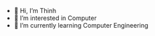 - 👋 Hi, I’m Thinh
- 👀 I’m interested in Computer
- 🌱 I’m currently learning Computer Engineering

<!---
thinhnguyenhuu50/thinhnguyenhuu50 is a ✨ special ✨ repository because its `README.md` (this file) appears on your GitHub profile.
You can click the Preview link to take a look at your changes.
--->
